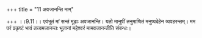 +++
title = "11 अवजानन्ति माम्"

+++
।।9.11।। एवंभूतं मां सन्तं मूढाः अवजानन्ति। यतो मानुषीं तनुमाश्रितं
मनुष्यदेहेन व्यवहरन्तम्। मम परं प्रकृष्टं भावं तत्त्वमजानन्तः भूतानां
महेश्वरं मामवजानन्तीति संबन्धः।
